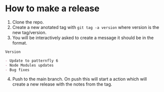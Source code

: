 # How to make a release

1. Clone the repo.
2. Create a new anotated tag with `git tag -a version` where version is the new tag/version.
3. You will be interactively asked to create a message it should be in the format.
```md
Version

- Update to patternfly 6
- Node Modules updates
- Bug fixes
```
4. Push to the main branch. On push this will start a action which will create a new release with the notes from the tag.
